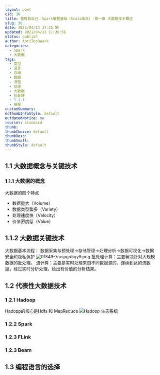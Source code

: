 ```yaml
---
layout: post
cid: 36
title: 我教我自己：Spark编程基础（Scala版本）-第一章 大数据技术概述
slug: 36
date: 2021/04/13 17:26:56
updated: 2021/04/13 17:26:56
status: publish
author: AntiTopQuark
categories: 
  - Spark
  - 大数据
tags: 
  - 类型
  - 语言
  - 存储
  - 数据
  - 流程
  - 处理
  - 大数据
  - 批处理
  - 1.1.1
  - 编程
customSummary: 
noThumbInfoStyle: default
outdatedNotice: no
reprint: standard
thumb: 
thumbChoice: default
thumbDesc: 
thumbSmall: 
thumbStyle: default
---
```



## 1.1 大数据概念与关键技术
### 1.1.1 大数据的概念
大数据的四个特点
- 数据量大（Volume）
- 数据类型繁多（Variety）
- 处理速度快（Velocity）
- 价值密度低（Value）
## 1.1.2 大数据关键技术
大数据基本流程： 数据采集与预处理->存储管理->处理分析->数据可视化->数据安全和隐私保护
![01849-7rxspgo5qy9.png](http://www.sukidesu.top/usr/uploads/2019/12/2094076501.png)
批处理计算：主要解决针对大规模数据的批处理。
流计算：主要是实时处理来自不同数据源的、连续到达的流数据，经过实时分析处理，给出有价值的分析结果。

## 1.2 代表性大数据技术
### 1.2.1 Hadoop
Hadopp的核心是Hdfs 和 MapReduce
![Hadoop 生态系统](http://www.sukidesu.top/usr/uploads/2019/12/1966361599.png)
### 1.2.2 Spark
### 1.2.3 FLink
### 1.2.3 Beam
## 1.3 编程语言的选择


































